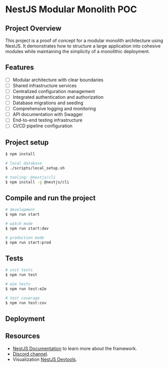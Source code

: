 # NestJS Modular Monolith POC

## Project Overview

This project is a proof of concept for a modular monolith architecture using NestJS. It demonstrates how to structure a large application into cohesive modules while maintaining the simplicity of a monolithic deployment.

## Features

- [ ] Modular architecture with clear boundaries
- [ ] Shared infrastructure services
- [ ] Centralized configuration management
- [ ] Integrated authentication and authorization
- [ ] Database migrations and seeding
- [ ] Comprehensive logging and monitoring
- [ ] API documentation with Swagger
- [ ] End-to-end testing infrastructure
- [ ] CI/CD pipeline configuration

## Project setup

```bash
$ npm install

# local database
$ ./scripts/local_setup.sh

# tooling: @nestjs/cli
$ npm install -g @nestjs/cli

```

## Compile and run the project

```bash
# development
$ npm run start

# watch mode
$ npm run start:dev

# production mode
$ npm run start:prod
```

## Tests

```bash
# unit tests
$ npm run test

# e2e tests
$ npm run test:e2e

# test coverage
$ npm run test:cov
```

## Deployment


## Resources

- [NestJS Documentation](https://docs.nestjs.com) to learn more about the framework.
- [Discord channel](https://discord.gg/G7Qnnhy).
- Visualization [NestJS Devtools](https://devtools.nestjs.com).

